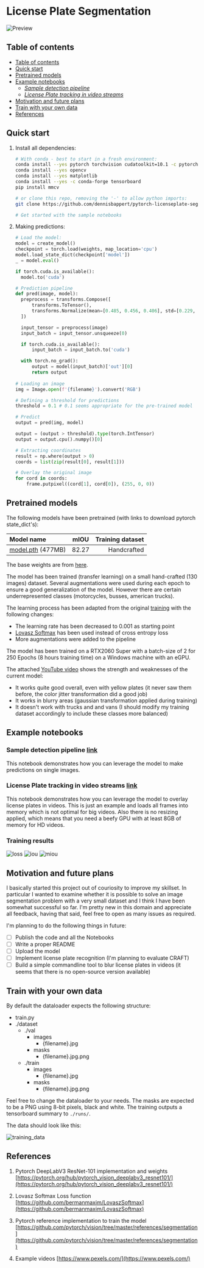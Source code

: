 # License Plate Segmentation
![Preview](examples/assets/preview.gif)

## Table of contents

* [Table of contents](#table-of-contents)
* [Quick start](#quick-start)
* [Pretrained models](#pretrained-models)
* [Example notebooks](#example-notebooks)
  + [*Sample detection pipeline*](#sample-detection-pipeline)
  + [*License Plate tracking in video streams*](#license-plate-tracking-in-video-streams)
* [Motivation and future plans](#motivation-and-future-plans)
* [Train with your own data](#train-with-your-own-data)
* [References](#references)

## Quick start

1. Install all dependencies:
    ```bash
    # With conda - best to start in a fresh environment:
    conda install --yes pytorch torchvision cudatoolkit=10.1 -c pytorch
    conda install --yes opencv
    conda install --yes matplotlib
    conda install --yes -c conda-forge tensorboard
    pip install mmcv
    
    # or clone this repo, removing the '-' to allow python imports:
    git clone https://github.com/dennisbappert/pytorch-licenseplate-segmentation pytorch_licenseplate_segmentation
    
    # Get started with the sample notebooks
    ```
2. Making predictions:
    ```python
    # Load the model:
    model = create_model()
    checkpoint = torch.load(weights, map_location='cpu')
    model.load_state_dict(checkpoint['model'])
    _ = model.eval()
    
    if torch.cuda.is_available():
      model.to('cuda')
    
    # Prediction pipeline
    def pred(image, model):
      preprocess = transforms.Compose([
          transforms.ToTensor(),
          transforms.Normalize(mean=[0.485, 0.456, 0.406], std=[0.229, 0.224, 0.225]),
      ])

      input_tensor = preprocess(image)
      input_batch = input_tensor.unsqueeze(0)

      if torch.cuda.is_available():
          input_batch = input_batch.to('cuda')

      with torch.no_grad():
          output = model(input_batch)['out'][0]
          return output
          
    # Loading an image
    img = Image.open(f'{filename}').convert('RGB')
    
    # Defining a threshold for predictions
    threshold = 0.1 # 0.1 seems appropriate for the pre-trained model
    
    # Predict
    output = pred(img, model)

    output = (output > threshold).type(torch.IntTensor)
    output = output.cpu().numpy()[0]
    
    # Extracting coordinates
    result = np.where(output > 0)
    coords = list(zip(result[0], result[1]))
    
    # Overlay the original image
    for cord in coords:
        frame.putpixel((cord[1], cord[0]), (255, 0, 0))
    ```
    
## Pretrained models

The following models have been pretrained (with links to download pytorch state_dict's):

|Model name|mIOU|Training dataset|
| :- | :-: | -: |
|[model.pth](https://tobe.done) (477MB)|82.27|Handcrafted

The base weights are from [here](https://pytorch.org/hub/pytorch_vision_deeplabv3_resnet101/).

The model has been trained (transfer learning) on a small hand-crafted (130 images) dataset. Several augmentations were used during each epoch to ensure a good generalization of the model. However there are certain underrepresented classes (motorcycles, busses, american trucks).

The learning process has been adapted from the original [training](https://github.com/pytorch/vision/blob/master/references/segmentation/train.py) with the following changes:
- The learning rate has been decreased to 0.001 as starting point
- [Lovasz Softmax](https://github.com/bermanmaxim/LovaszSoftmax) has been used instead of cross entropy loss
- More augmentations were added to the pipeline

The model has been trained on a RTX2060 Super with a batch-size of 2 for 250 Epochs (8 hours training time) on a Windows machine with an eGPU.

The attached [YouTube video](https://www.youtube.com/watch?v=WHlubxp07J4) shows the strength and weaknesses of the current model:
- It works quite good overall, even with yellow plates (it never saw them before, the color jitter transformation did a good job)
- It works in blurry areas (gaussian transformation applied during training)
- It doesn't work with trucks and and vans (I should modify my training dataset accordingly to include these classes more balanced)

## Example notebooks
### Sample detection pipeline [link](/examples/make-predictions.ipynb)
This notebook demonstrates how you can leverage the model to make predictions on single images. 
### License Plate tracking in video streams [link](/examples/process-video.ipynb)
This notebook demonstrates how you can leverage the model to overlay license plates in videos. This is just an example and loads all frames into memory which is not optimal for big videos. Also there is no resizing applied, which means that you need a beefy GPU with at least 8GB of memory for HD videos.

### Training results
![loss](examples/assets/loss_aux_lr_250.png "Train/Test loss")
![iou](examples/assets/iou_aux_lr_250.png "Train/Test IOU")
![miou](examples/assets/miou_aux_lr_250.png "Test mIOU")

## Motivation and future plans

I basically started this project out of couriosity to improve my skillset. In particular I wanted to examine whether it is possible to solve an image segmentation problem with a very small dataset and I think I have been somewhat successful so far. I'm pretty new in this domain and appreciate all feedback, having that said, feel free to open as many issues as required.

I'm planning to do the following things in future:
- [ ] Publish the code and all the Notebooks
- [ ] Write a proper README
- [ ] Upload the model
- [ ] Implement license plate recognition (I'm planning to evaluate CRAFT)
- [ ] Build a simple commandline tool to blur license plates in videos (it seems that there is no open-source version available)

## Train with your own data

By default the dataloader expects the following structure:
* train.py
* ./dataset
    * ./val
        * images
            * {filename}.jpg
        * masks
            * {filename}.jpg.png
    * ./train
        * images
            * {filename}.jpg
        * masks
            * {filename}.jpg.png

Feel free to change the dataloader to your needs. The masks are expected to be a PNG using 8-bit pixels, black and white. The training outputs a tensorboard summary to `./runs/`.

The data should look like this:

![training_data](examples/assets/example-train-data.png "Training data example")

## References

1. Pytorch DeepLabV3 ResNet-101 implementation and weights [https://pytorch.org/hub/pytorch_vision_deeplabv3_resnet101/](https://pytorch.org/hub/pytorch_vision_deeplabv3_resnet101/)

2. Lovasz Softmax Loss function [https://github.com/bermanmaxim/LovaszSoftmax](https://github.com/bermanmaxim/LovaszSoftmax)

3. Pytorch reference implementation to train the model [https://github.com/pytorch/vision/tree/master/references/segmentation](https://github.com/pytorch/vision/tree/master/references/segmentation)

4. Example videos [https://www.pexels.com/](https://www.pexels.com/)
